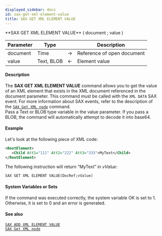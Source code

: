```yaml
---
displayed_sidebar: docs
id: sax-get-xml-element-value
title: SAX GET XML ELEMENT VALUE
---
```


<!-- REF #_command_.SAX GET XML ELEMENT VALUE.Syntax-->**SAX GET XML ELEMENT VALUE** ( document ; value )<!-- END REF-->


<!-- REF #_command_.SAX GET XML ELEMENT VALUE.Params -->
|Parameter|Type||Description|
|---------|--- |:---:|------|
|document|Time|->|Reference of open document|
|value|Text, BLOB|<-|Element value|
<!-- END REF -->


#### Description



The **SAX GET XML ELEMENT VALUE** command allows you to get the value of an XML element that exists in the XML document referenced in the document parameter. This command must be called with the `XML DATA` SAX event. For more information about SAX events, refer to the description of the [`SAX Get XML node`](sax-get-xml-node.md) command.  
Pass a Text or BLOB type variable in the value parameter. If you pass a BLOB, the command will automatically attempt to decode it into base64.


#### Example


Let's look at the following piece of XML code:

```xml
<RootElement>
   <Child Att1="111" Att2="222" Att3="333">MyText</Child>
</RootElement>
```

The following instruction will return “MyText” in *vValue*:

```4d
SAX GET XML ELEMENT VALUE(DocRef;vValue)
```



#### System Variables or Sets



If the command was executed correctly, the system variable OK is set to 1. Otherwise, it is set to 0 and an error is generated.


#### See also

[`SAX ADD XML ELEMENT VALUE`](sax-add-xml-element-value.md)<br/>
[`SAX Get XML node`](sax-get-xml-node.md)
